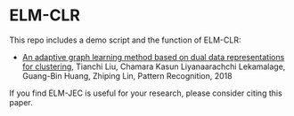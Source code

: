 # ELM-CLR

This repo includes a demo script and the function of ELM-CLR: 

* [An adaptive graph learning method based on dual data representations for clustering](https://www.sciencedirect.com/science/article/abs/pii/S0031320317304880), Tianchi Liu, Chamara Kasun Liyanaarachchi Lekamalage, Guang-Bin Huang, Zhiping Lin, Pattern Recognition, 2018

If you find ELM-JEC is useful for your research, please consider citing this paper.
